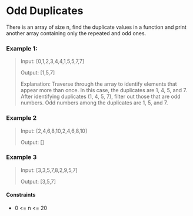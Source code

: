# Odd Duplicates

There is an array of size n, find the duplicate values in a function and print another array containing only the repeated and odd ones.

### Example 1:
> Input: [0,1,2,3,4,4,1,5,5,7,7]
> 
> Output: [1,5,7]
>
> Explanation: Traverse through the array to identify elements that appear more than once. In this case, the duplicates are 1, 4, 5, and 7.
> After identifying duplicates (1, 4, 5, 7), filter out those that are odd numbers. Odd numbers among the duplicates are 1, 5, and 7.

### Example 2
> Input: [2,4,6,8,10,2,4,6,8,10]
>
> Output: []

### Example 3
> Input: [3,3,5,7,8,2,9,5,7]
>
> Output: [3,5,7]

#### Constraints
- 0 <= n <= 20
